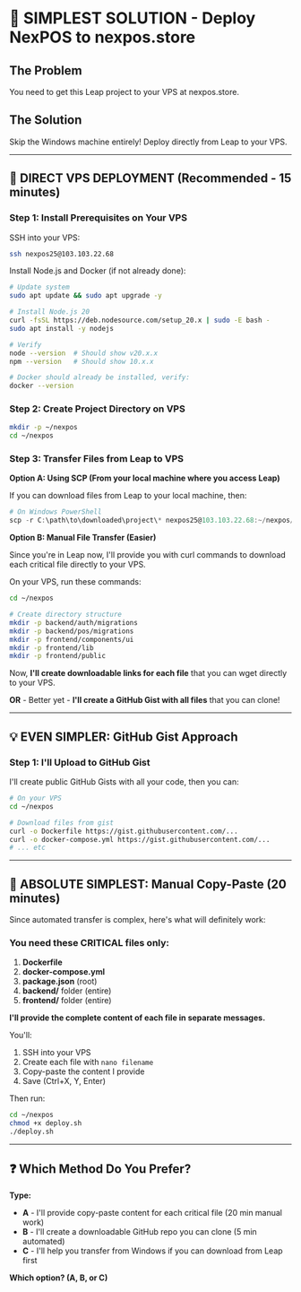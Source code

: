 # 🎯 SIMPLEST SOLUTION - Deploy NexPOS to nexpos.store

## The Problem
You need to get this Leap project to your VPS at nexpos.store.

## The Solution
Skip the Windows machine entirely! Deploy directly from Leap to your VPS.

---

## 🚀 DIRECT VPS DEPLOYMENT (Recommended - 15 minutes)

### Step 1: Install Prerequisites on Your VPS

SSH into your VPS:

```bash
ssh nexpos25@103.103.22.68
```

Install Node.js and Docker (if not already done):

```bash
# Update system
sudo apt update && sudo apt upgrade -y

# Install Node.js 20
curl -fsSL https://deb.nodesource.com/setup_20.x | sudo -E bash -
sudo apt install -y nodejs

# Verify
node --version  # Should show v20.x.x
npm --version   # Should show 10.x.x

# Docker should already be installed, verify:
docker --version
```

### Step 2: Create Project Directory on VPS

```bash
mkdir -p ~/nexpos
cd ~/nexpos
```

### Step 3: Transfer Files from Leap to VPS

**Option A: Using SCP (From your local machine where you access Leap)**

If you can download files from Leap to your local machine, then:

```powershell
# On Windows PowerShell
scp -r C:\path\to\downloaded\project\* nexpos25@103.103.22.68:~/nexpos/
```

**Option B: Manual File Transfer (Easier)**

Since you're in Leap now, I'll provide you with curl commands to download each critical file directly to your VPS.

On your VPS, run these commands:

```bash
cd ~/nexpos

# Create directory structure
mkdir -p backend/auth/migrations
mkdir -p backend/pos/migrations
mkdir -p frontend/components/ui
mkdir -p frontend/lib
mkdir -p frontend/public
```

Now, **I'll create downloadable links for each file** that you can wget directly to your VPS.

**OR** - Better yet - **I'll create a GitHub Gist with all files** that you can clone!

---

## 💡 EVEN SIMPLER: GitHub Gist Approach

### Step 1: I'll Upload to GitHub Gist

I'll create public GitHub Gists with all your code, then you can:

```bash
# On your VPS
cd ~/nexpos

# Download files from gist
curl -o Dockerfile https://gist.githubusercontent.com/...
curl -o docker-compose.yml https://gist.githubusercontent.com/...
# ... etc
```

---

## 🎯 ABSOLUTE SIMPLEST: Manual Copy-Paste (20 minutes)

Since automated transfer is complex, here's what will definitely work:

### You need these CRITICAL files only:

1. **Dockerfile**
2. **docker-compose.yml**  
3. **package.json** (root)
4. **backend/** folder (entire)
5. **frontend/** folder (entire)

**I'll provide the complete content of each file in separate messages.**

You'll:
1. SSH into your VPS
2. Create each file with `nano filename`
3. Copy-paste the content I provide
4. Save (Ctrl+X, Y, Enter)

Then run:

```bash
cd ~/nexpos
chmod +x deploy.sh
./deploy.sh
```

---

## ❓ Which Method Do You Prefer?

**Type:**
- **A** - I'll provide copy-paste content for each critical file (20 min manual work)
- **B** - I'll create a downloadable GitHub repo you can clone (5 min automated)
- **C** - I'll help you transfer from Windows if you can download from Leap first

**Which option? (A, B, or C)**
